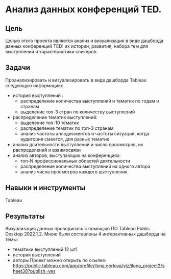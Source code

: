 # Анализ данных конференций TED.
## Цель
Целью этого проекта является анализ и визуализация в виде дашборда данных конференций TED: их истории, развития, набора тем для выступлений и характеристики спикеров.
## Задачи
Проанализировать и визуализировать в виде дашборда Tableau следующую информацию:
* история выступлений :
  * распределение количества выступлений и тематик по годам и странам
  * выделение топ-3 стран по количеству выступлений
* распределение тематик выступлений:
   * выделение топ-10 тематик 
   * распределение тематик по топ-3 странам
   * анализ частоты аплодисментов и частоты ситуаций, когда аудитория смеется, для разных тематик
* анализ длительности выступлений и числа просмотров, их распределений и взаимосвязи
* анализ авторов, выступающих на конференциях: 
  * топ-N профессиональных областей деятельности
  * распределение количества выступлений на одного автора
  * анализ числа просмотров каждого выступления.
## Навыки и инструменты
Tableau
## Результаты
Визуализация данных проводилась с помощью ПО Tableau Public Desktop 2022.1.2.
Мною были составлены 4 интерактивных дашборда на темы:
* тематики выступлений (2 шт)
* история выступлений
* авторы
Проект можно открыть по ссылке: https://public.tableau.com/app/profile/ilona.gorlova/viz/ilona_project2/sheet38?publish=yes

